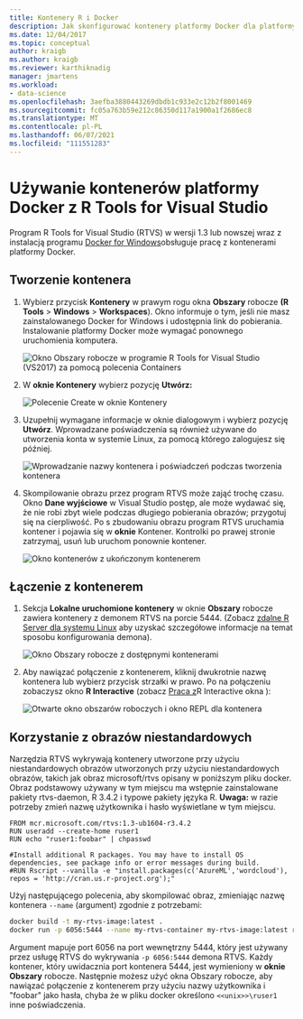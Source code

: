 ```yaml
---
title: Kontenery R i Docker
description: Jak skonfigurować kontenery platformy Docker dla platformy R i połączyć się z nimi za pomocą Visual Studio.
ms.date: 12/04/2017
ms.topic: conceptual
author: kraigb
ms.author: kraigb
ms.reviewer: karthiknadig
manager: jmartens
ms.workload:
- data-science
ms.openlocfilehash: 3aefba3880443269dbdb1c933e2c12b2f8001469
ms.sourcegitcommit: fc05a763b59e212c86350d117a1900a1f2686ec8
ms.translationtype: MT
ms.contentlocale: pl-PL
ms.lasthandoff: 06/07/2021
ms.locfileid: "111551283"
---
```

# <a name="use-docker-containers-with-r-tools-for-visual-studio"></a>Używanie kontenerów platformy Docker z R Tools for Visual Studio

Program R Tools for Visual Studio (RTVS) w wersji 1.3 lub nowszej wraz z instalacją programu [Docker for Windows](https://www.docker.com/docker-windows)obsługuje pracę z kontenerami platformy Docker.

## <a name="create-a-container"></a>Tworzenie kontenera

1. Wybierz przycisk **Kontenery** w prawym rogu okna **Obszary** robocze **(R Tools**  >  **Windows**  >  **Workspaces**). Okno informuje o tym, jeśli nie masz zainstalowanego Docker for Windows i udostępnia link do pobierania. Instalowanie platformy Docker może wymagać ponownego uruchomienia komputera.

    ![Okno Obszary robocze w programie R Tools for Visual Studio (VS2017) za pomocą polecenia Containers](media/container-workspaces-window.png)

1. W **oknie Kontenery** wybierz pozycję **Utwórz:**

    ![Polecenie Create w oknie Kontenery](media/containers-window-create.png)

1. Uzupełnij wymagane informacje w oknie dialogowym i wybierz pozycję **Utwórz**. Wprowadzane poświadczenia są również używane do utworzenia konta w systemie Linux, za pomocą którego zalogujesz się później.

    ![Wprowadzanie nazwy kontenera i poświadczeń podczas tworzenia kontenera](media/containers-window-create-fill.png)

1. Skompilowanie obrazu przez program RTVS może zająć trochę czasu. Okno **Dane wyjściowe** w Visual Studio postęp, ale może wydawać się, że nie robi zbyt wiele podczas długiego pobierania obrazów; przygotuj się na cierpliwość. Po s zbudowaniu obrazu program RTVS uruchamia kontener i pojawia się w **oknie** Kontener. Kontrolki po prawej stronie zatrzymaj, usuń lub uruchom ponownie kontener.

    ![Okno kontenerów z ukończonym kontenerem](media/containers-window-created.png)

## <a name="connect-to-a-container"></a>Łączenie z kontenerem

1. Sekcja **Lokalne uruchomione kontenery** w oknie **Obszary** robocze zawiera kontenery z demonem RTVS na porcie 5444. (Zobacz [zdalne R Server dla systemu Linux](setting-up-remote-r-service-on-linux.md) aby uzyskać szczegółowe informacje na temat sposobu konfigurowania demona).

    ![Okno Obszary robocze z dostępnymi kontenerami](media/workspaces-window-running-containers.png)

1. Aby nawiązać połączenie z kontenerem, kliknij dwukrotnie nazwę kontenera lub wybierz przycisk strzałki w prawo. Po na połączeniu zobaczysz okno **R Interactive** (zobacz [Praca z](interactive-repl-for-r-in-visual-studio.md)R Interactive okna ):

    ![Otwarte okno obszarów roboczych i okno REPL dla kontenera](media/workspaces-window-container-connected.png)

## <a name="use-custom-built-images"></a>Korzystanie z obrazów niestandardowych

Narzędzia RTVS wykrywają kontenery utworzone przy użyciu niestandardowych obrazów utworzonych przy użyciu niestandardowych obrazów, takich jak obraz microsoft/rtvs opisany w poniższym pliku docker. Obraz podstawowy używany w tym miejscu ma wstępnie zainstalowane pakiety rtvs-daemon, R 3.4.2 i typowe pakiety języka R. **Uwaga:** w razie potrzeby zmień nazwę użytkownika i hasło wyświetlane w tym miejscu.

```docker
FROM mcr.microsoft.com/rtvs:1.3-ub1604-r3.4.2
RUN useradd --create-home ruser1
RUN echo "ruser1:foobar" | chpasswd

#Install additional R packages. You may have to install OS dependencies, see package info or error messages during build.
#RUN Rscript --vanilla -e "install.packages(c('AzureML','wordcloud'), repos = 'http://cran.us.r-project.org');"
```

Użyj następującego polecenia, aby skompilować obraz, zmieniając nazwę kontenera `--name` (argument) zgodnie z potrzebami:

```bash
docker build -t my-rtvs-image:latest .
docker run -p 6056:5444 --name my-rtvs-container my-rtvs-image:latest rtvsd
```

Argument mapuje port 6056 na port wewnętrzny 5444, który jest używany przez usługę RTVS do wykrywania `-p 6056:5444` demona RTVS. Każdy kontener, który uwidacznia port kontenera 5444, jest wymieniony w **oknie Obszary** robocze. Następnie możesz użyć  okna Obszary robocze, aby nawiązać połączenie z kontenerem przy użyciu nazwy użytkownika i "foobar" jako hasła, chyba że w pliku docker określono `<<unix>>\ruser1` inne poświadczenia.
